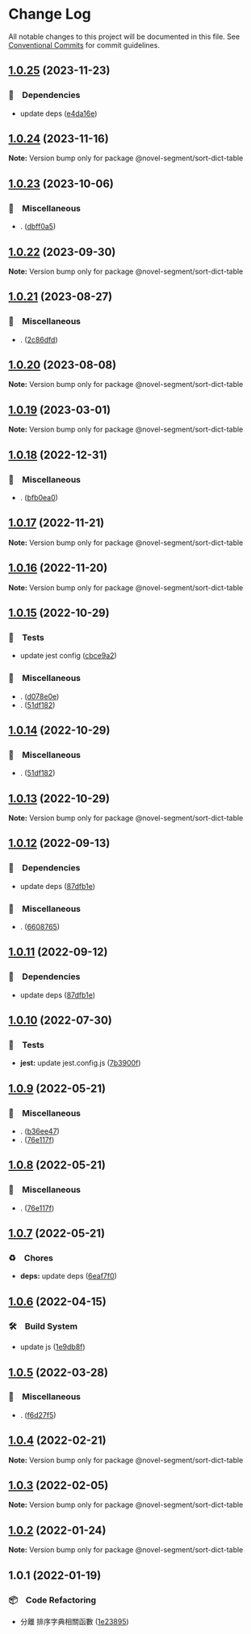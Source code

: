 # Change Log

All notable changes to this project will be documented in this file.
See [Conventional Commits](https://conventionalcommits.org) for commit guidelines.

## [1.0.25](https://github.com/bluelovers/ws-segment/compare/@novel-segment/sort-dict-table@1.0.23...@novel-segment/sort-dict-table@1.0.25) (2023-11-23)



### 📌　Dependencies

* update deps ([e4da16e](https://github.com/bluelovers/ws-segment/commit/e4da16e385ddb202a2502bf79694ce4b630d6edb))



## [1.0.24](https://github.com/bluelovers/ws-segment/compare/@novel-segment/sort-dict-table@1.0.23...@novel-segment/sort-dict-table@1.0.24) (2023-11-16)

**Note:** Version bump only for package @novel-segment/sort-dict-table





## [1.0.23](https://github.com/bluelovers/ws-segment/compare/@novel-segment/sort-dict-table@1.0.22...@novel-segment/sort-dict-table@1.0.23) (2023-10-06)



### 🔖　Miscellaneous

* . ([dbff0a5](https://github.com/bluelovers/ws-segment/commit/dbff0a57fa8c30afd54c1193b888cbbb4a397aa2))



## [1.0.22](https://github.com/bluelovers/ws-segment/compare/@novel-segment/sort-dict-table@1.0.21...@novel-segment/sort-dict-table@1.0.22) (2023-09-30)

**Note:** Version bump only for package @novel-segment/sort-dict-table





## [1.0.21](https://github.com/bluelovers/ws-segment/compare/@novel-segment/sort-dict-table@1.0.20...@novel-segment/sort-dict-table@1.0.21) (2023-08-27)



### 🔖　Miscellaneous

* . ([2c86dfd](https://github.com/bluelovers/ws-segment/commit/2c86dfd6b17559ebd55eb2b73bdf96c6fb825a5d))



## [1.0.20](https://github.com/bluelovers/ws-segment/compare/@novel-segment/sort-dict-table@1.0.19...@novel-segment/sort-dict-table@1.0.20) (2023-08-08)

**Note:** Version bump only for package @novel-segment/sort-dict-table





## [1.0.19](https://github.com/bluelovers/ws-segment/compare/@novel-segment/sort-dict-table@1.0.18...@novel-segment/sort-dict-table@1.0.19) (2023-03-01)

**Note:** Version bump only for package @novel-segment/sort-dict-table





## [1.0.18](https://github.com/bluelovers/ws-segment/compare/@novel-segment/sort-dict-table@1.0.17...@novel-segment/sort-dict-table@1.0.18) (2022-12-31)



### 🔖　Miscellaneous

* . ([bfb0ea0](https://github.com/bluelovers/ws-segment/commit/bfb0ea03e19dab3229aad4f8c33be5ee7bae3b73))



## [1.0.17](https://github.com/bluelovers/ws-segment/compare/@novel-segment/sort-dict-table@1.0.16...@novel-segment/sort-dict-table@1.0.17) (2022-11-21)

**Note:** Version bump only for package @novel-segment/sort-dict-table





## [1.0.16](https://github.com/bluelovers/ws-segment/compare/@novel-segment/sort-dict-table@1.0.15...@novel-segment/sort-dict-table@1.0.16) (2022-11-20)

**Note:** Version bump only for package @novel-segment/sort-dict-table





## [1.0.15](https://github.com/bluelovers/ws-segment/compare/@novel-segment/sort-dict-table@1.0.12...@novel-segment/sort-dict-table@1.0.15) (2022-10-29)



### 🚨　Tests

* update jest config ([cbce9a2](https://github.com/bluelovers/ws-segment/commit/cbce9a2868e5a0a95fd8f026530c34c9f3930ba0))


### 🔖　Miscellaneous

* . ([d078e0e](https://github.com/bluelovers/ws-segment/commit/d078e0ec7e17cee79115db055e7b145d7b48f400))
* . ([51df182](https://github.com/bluelovers/ws-segment/commit/51df182715ea4b4242b4cf96fdebfabbe679b99c))



## [1.0.14](https://github.com/bluelovers/ws-segment/compare/@novel-segment/sort-dict-table@1.0.12...@novel-segment/sort-dict-table@1.0.14) (2022-10-29)



### 🔖　Miscellaneous

* . ([51df182](https://github.com/bluelovers/ws-segment/commit/51df182715ea4b4242b4cf96fdebfabbe679b99c))



## [1.0.13](https://github.com/bluelovers/ws-segment/compare/@novel-segment/sort-dict-table@1.0.12...@novel-segment/sort-dict-table@1.0.13) (2022-10-29)

**Note:** Version bump only for package @novel-segment/sort-dict-table





## [1.0.12](https://github.com/bluelovers/ws-segment/compare/@novel-segment/sort-dict-table@1.0.10...@novel-segment/sort-dict-table@1.0.12) (2022-09-13)



### 📌　Dependencies

* update deps ([87dfb1e](https://github.com/bluelovers/ws-segment/commit/87dfb1e8c4e0ef55b975639bc94e113442cb1af7))


### 🔖　Miscellaneous

* . ([6608765](https://github.com/bluelovers/ws-segment/commit/66087652b3679f0833cc54051ba4889f8f909383))



## [1.0.11](https://github.com/bluelovers/ws-segment/compare/@novel-segment/sort-dict-table@1.0.10...@novel-segment/sort-dict-table@1.0.11) (2022-09-12)



### 📌　Dependencies

* update deps ([87dfb1e](https://github.com/bluelovers/ws-segment/commit/87dfb1e8c4e0ef55b975639bc94e113442cb1af7))



## [1.0.10](https://github.com/bluelovers/ws-segment/compare/@novel-segment/sort-dict-table@1.0.9...@novel-segment/sort-dict-table@1.0.10) (2022-07-30)


### 🚨　Tests

* **jest:** update jest.config.js ([7b3900f](https://github.com/bluelovers/ws-segment/commit/7b3900fd6b638fb8774b306b6435b8082b5a275b))





## [1.0.9](https://github.com/bluelovers/ws-segment/compare/@novel-segment/sort-dict-table@1.0.7...@novel-segment/sort-dict-table@1.0.9) (2022-05-21)


### 🔖　Miscellaneous

* . ([b36ee47](https://github.com/bluelovers/ws-segment/commit/b36ee473f81ac87a8dd71a83c31ad74315d61306))
* . ([76e117f](https://github.com/bluelovers/ws-segment/commit/76e117f57ec156de4110d8a872133da17f1260db))





## [1.0.8](https://github.com/bluelovers/ws-segment/compare/@novel-segment/sort-dict-table@1.0.7...@novel-segment/sort-dict-table@1.0.8) (2022-05-21)


### 🔖　Miscellaneous

* . ([76e117f](https://github.com/bluelovers/ws-segment/commit/76e117f57ec156de4110d8a872133da17f1260db))





## [1.0.7](https://github.com/bluelovers/ws-segment/compare/@novel-segment/sort-dict-table@1.0.6...@novel-segment/sort-dict-table@1.0.7) (2022-05-21)


### ♻️　Chores

* **deps:** update deps ([6eaf7f0](https://github.com/bluelovers/ws-segment/commit/6eaf7f0fb6e8d803b5eb8dbb3e2cd7a1d6b19f52))





## [1.0.6](https://github.com/bluelovers/ws-segment/compare/@novel-segment/sort-dict-table@1.0.5...@novel-segment/sort-dict-table@1.0.6) (2022-04-15)


### 🛠　Build System

* update js ([1e9db8f](https://github.com/bluelovers/ws-segment/commit/1e9db8f6a717a2ef40dec86b22e729dafc2ed8d7))





## [1.0.5](https://github.com/bluelovers/ws-segment/compare/@novel-segment/sort-dict-table@1.0.4...@novel-segment/sort-dict-table@1.0.5) (2022-03-28)


### 🔖　Miscellaneous

* . ([f6d27f5](https://github.com/bluelovers/ws-segment/commit/f6d27f52d26156f261a4806679733c6eeb3097be))





## [1.0.4](https://github.com/bluelovers/ws-segment/compare/@novel-segment/sort-dict-table@1.0.3...@novel-segment/sort-dict-table@1.0.4) (2022-02-21)

**Note:** Version bump only for package @novel-segment/sort-dict-table





## [1.0.3](https://github.com/bluelovers/ws-segment/compare/@novel-segment/sort-dict-table@1.0.2...@novel-segment/sort-dict-table@1.0.3) (2022-02-05)

**Note:** Version bump only for package @novel-segment/sort-dict-table





## [1.0.2](https://github.com/bluelovers/ws-segment/compare/@novel-segment/sort-dict-table@1.0.1...@novel-segment/sort-dict-table@1.0.2) (2022-01-24)

**Note:** Version bump only for package @novel-segment/sort-dict-table





## 1.0.1 (2022-01-19)


### 📦　Code Refactoring

* 分離 排序字典相關函數 ([1e23895](https://github.com/bluelovers/ws-segment/commit/1e238959be1bc399189cf41183ef2e9f5132821d))

